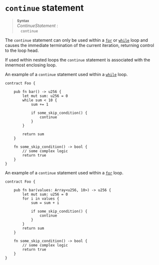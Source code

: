 # `continue` statement


> **<sup>Syntax</sup>**\
> _ContinueStatement_ :\
> &nbsp;&nbsp; `continue`

The `continue` statement can only be used within a [`for`] or [`while`] loop and causes the immediate termination of the current iteration, returning control to the loop head.

If used within nested loops the `continue` statement is associated with the innermost enclosing loop.

An example of a `continue` statement used within a [`while`] loop.

```fe
contract Foo {

    pub fn bar() -> u256 {
        let mut sum: u256 = 0
        while sum < 10 {
            sum += 1

            if some_skip_condition() {
                continue
            }
        }

        return sum
    }

    fn some_skip_condition() -> bool {
        // some complex logic
        return true
    }
}
```

An example of a `continue` statement used within a [`for`] loop.

```fe
contract Foo {

    pub fn bar(values: Array<u256, 10>) -> u256 {
        let mut sum: u256 = 0
        for i in values {
            sum = sum + i

            if some_skip_condition() {
                continue
            }
        }
        return sum
    }

    fn some_skip_condition() -> bool {
        // some complex logic
        return true
    }
}
```

[`for`]: ./for.md
[`while`]: ./while.md
